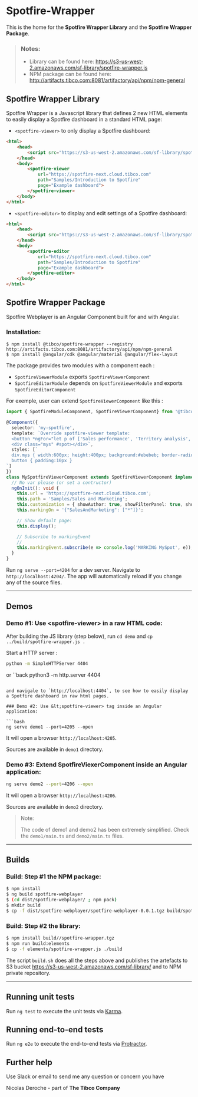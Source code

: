 # Spotfire-Wrapper

This is the home for the __Spotfire Wrapper Library__ and the __Spotfire Wrapper Package__.

> ### Notes:
> * Library can be found here: https://s3-us-west-2.amazonaws.com/sf-library/spotfire-wrapper.js
> * NPM package can be found here: http://artifacts.tibco.com:8081/artifactory/api/npm/npm-general


## Spotfire Wrapper Library

Spotfire Wrapper is a Javascript library that defines 2 new HTML elements to easily display a Spotfire dashboard in a standard HTML page:

 * `<spotfire-viewer>` to only display a Spotfire dashboard:
```html
<html>
    <head>
        <script src="https://s3-us-west-2.amazonaws.com/sf-library/spotfire-wrapper.js"></script>
    </head>
    <body>
        <spotfire-viewer 
            url="https://spotfire-next.cloud.tibco.com" 
            path="Samples/Introduction to Spotfire"
            page="Example dashboard">
        </spotfire-viewer>
    </body>
</html>    
```

 * `<spotfire-editor>` to display and edit settings of a Spotfire dashboard:
```html
<html>
    <head>
        <script src="https://s3-us-west-2.amazonaws.com/sf-library/spotfire-wrapper.js"></script>
    </head>
    <body>
        <spotfire-editor 
            url="https://spotfire-next.cloud.tibco.com" 
            path="Samples/Introduction to Spotfire"
            page="Example dashboard">
        </spotfire-editor>
    </body>
</html>    
```


## Spotfire Wrapper Package

Spotfire Webplayer is an Angular Component built for and with Angular.

### Installation:
```
$ npm install @tibco/spotfire-wrapper --registry http://artifacts.tibco.com:8081/artifactory/api/npm/npm-general
$ npm install @angular/cdk @angular/material @angular/flex-layout
```

The package provides two modules with a component each :
 * `SpotfireViewerModule` exports `SpotfireViewerComponent`
 * `SpotfireEditorModule` depends on `SpotfireViewerModule` and exports `SpotfireEditorComponent`


For exemple, user can extend `SpotfireViewerComponent` like this : 

```typescript
import { SpotfireModuleComponent, SpotfireViewerComponent} from '@tibco/spotfire-wrapper`;

@Component({
  selector: 'my-spotfire',
  template: `Override spotfire-viewer template:
  <button *ngFor="let p of ['Sales performance', 'Territory analysis', 'Effect of promotions']" (click)="openPage(p)">{{p}}</button>
  <div class="mys" #spot></div>`,
  styles: [`
  div.mys { width:600px; height:400px; background:#ebebeb; border-radius: 20px}
  button { padding:10px }
`]
})
class MySpotfireViewerComponent extends SpotfireViewerComponent implements OnInit {
  // No var please (or set a contructor)
  ngOnInit(): void {
    this.url = 'https://spotfire-next.cloud.tibco.com';
    this.path = 'Samples/Sales and Marketing';
    this.customization = { showAuthor: true, showFilterPanel: true, showToolBar: true } as SpotfireCustomization;
    this.markingOn = '{"SalesAndMarketing": ["*"]}';

    // Show default page:
    this.display();

    // Subscribe to markingEvent
    //
    this.markingEvent.subscribe(e => console.log('MARKING MySpot', e));
  }
}
```


Run `ng serve --port=4204` for a dev server. Navigate to `http://localhost:4204/`. The app will automatically reload if you change any of the source files.

---

## Demos
### Demo #1: Use &lt;spotfire-viewer> in a raw HTML code:

After building the JS library (step below), run `cd demo` and `cp ../build/spotfire-wrapper.js .`

Start a HTTP server : 
```bash
python -m SimpleHTTPServer 4404
``` 
or 
``back
python3 -m http.server 4404
```

and navigale to `http://localhost:4404`, to see how to easily display a Spotfire dashboard in raw html pages.

### Demo #2: Use &lt;spotfire-viewer> tag inside an Angular application:

```bash
ng serve demo1 --port=4205 --open
```

It will open a browser `http://localhost:4205`.

Sources are available in `demo1` directory.

### Demo #3: Extend SpotfireViexerComponent inside an Angular application:

```bash
ng serve demo2 --port=4206 --open
```

It will open a browser `http://localhost:4206`.

Sources are available in `demo2` directory.

> Note: 
> 
> The code of demo1 and demo2 has been extremely simplified. Check the `demo1/main.ts` and `demo2/main.ts` files.

---

## Builds
### Build: Step #1 the NPM package:

```bash
$ npm install
$ ng build spotfire-webplayer
$ (cd dist/spotfire-webplayer/ ; npm pack)
$ mkdir build
$ cp -f dist/spotfire-webplayer/spotfire-webplayer-0.0.1.tgz build/spotfire-wrapper.tgz
```

### Build: Step #2 the library:
```bash
$ npm install build//spotfire-wrapper.tgz
$ npm run build:elements
$ cp -f elements/spotfire-wrapper.js ./build
```


The script `build.sh` does all the steps above and publishes the artefacts to S3 bucket https://s3-us-west-2.amazonaws.com/sf-library/ and to NPM private repository.

---

## Running unit tests

Run `ng test` to execute the unit tests via [Karma](https://karma-runner.github.io).

## Running end-to-end tests

Run `ng e2e` to execute the end-to-end tests via [Protractor](http://www.protractortest.org/).

## Further help

Use Slack or email to send me any question or concern you have 

Nicolas Deroche - part of **The Tibco Company**